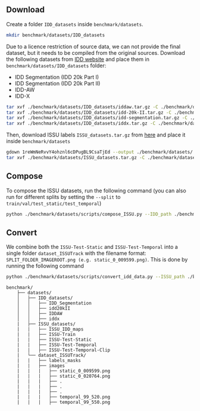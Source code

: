 ## Download
Create a folder `IDD_datasets` inside `benchmark/datasets`. 
```bash
mkdir benchmark/datasets/IDD_datasets
```
Due to a licence restriction of source data, we can not provide the final dataset, but it needs to be compiled from the original sources.
Download the following datasets from [IDD website](https://idd.insaan.iiit.ac.in/dataset/download/) and place them in `benchmark/datasets/IDD_datasets` folder:
-    IDD Segmentation (IDD 20k Part I)
-    IDD Segmentation (IDD 20k Part II)
-    IDD-AW
-    IDD-X
```bash
tar xvf ./benchmark/datasets/IDD_datasets/iddaw.tar.gz -C ./benchmark/datasets/IDD_datasets/
tar xvf ./benchmark/datasets/IDD_datasets/idd-20k-II.tar.gz -C ./benchmark/datasets/IDD_datasets/
tar xvf ./benchmark/datasets/IDD_datasets/idd-segmentation.tar.gz -C ./benchmark/datasets/IDD_datasets/
tar xvf ./benchmark/datasets/IDD_datasets/iddx.tar.gz -C ./benchmark/datasets/IDD_datasets/iddx/
```

Then, download ISSU labels `ISSU_datasets.tar.gz` from [here](https://drive.google.com/file/d/1reWmNeRvvY4ohznl6cDPugBL9CsaTjEd/view?usp=sharing) and place it inside `benchmark/datasets`
```bash
gdown 1reWmNeRvvY4ohznl6cDPugBL9CsaTjEd --output ./benchmark/datasets/
tar xvf ./benchmark/datasets/ISSU_datasets.tar.gz -C ./benchmark/datasets/
```

## Compose
To compose the ISSU datasets, run the following command (you can also run for different splits by setting the `--split` to `train/val/test_static/test_temporal`)
```bash
python ./benchmark/datasets/scripts/compose_ISSU.py --IDD_path ./benchmark/datasets/IDD_datasets --ISSU_path ./benchmark/datasets/ISSU_datasets --split all
```

## Convert
We combine both the `ISSU-Test-Static` and `ISSU-Test-Temporal` into a single folder  `dataset_ISSUTrack` with the filename format: `SPLIT_FOLDER_IMAGEROOT.png (e.g. static_0_009599.png)`. This is done by running the following command
```bash
python ./benchmark/datasets/scripts/convert_idd_data.py --ISSU_path ./benchmark/datasets/ISSU_datasets --destination ./benchmark/datasets/dataset_ISSUTrack
```

```
benchmark/
    ├── datasets/
    │   ├── IDD_datasets/
    │   │   ├── IDD_Segmentation
    │   │   ├── idd20kII
    │   │   ├── IDDAW
    │   │   ├── iddx
    |   ├── ISSU_datasets/
    |   |   ├── ISSU_IDD_maps
    |   |   ├── ISSU-Train
    |   |   ├── ISSU-Test-Static
    |   |   ├── ISSU-Test-Temporal
    |   |   ├── ISSU-Test-Temporal-Clip
    |   └── dataset_ISSUTrack/
    |   |   ├── labels_masks
    |   |   ├── images
    |   |   |   ├── static_0_009599.png
    |   |   |   ├── static_0_020764.png
    |   |   |   ├── .
    |   |   |   ├── .
    |   |   |   ├── .
    |   |   |   ├── temporal_99_520.png
    |   |   |   ├── temporal_99_550.png
```
